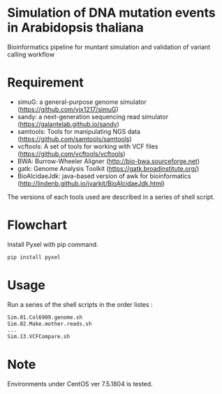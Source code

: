 # Simulation of DNA mutation events in Arabidopsis thaliana
Bioinformatics pipeline for muntant simulation and validation of variant calling workflow
 
 
# Requirement

* simuG: a general-purpose genome simulator (https://github.com/yjx1217/simuG)
* sandy: a next-generation sequencing read simulator (https://galantelab.github.io/sandy)
* samtools: Tools for manipulating NGS data (https://github.com/samtools/samtools)
* vcftools: A set of tools for working with VCF files (https://github.com/vcftools/vcftools)
* BWA: Burrow-Wheeler Aligner (http://bio-bwa.sourceforge.net) 
* gatk: Genome Analysis Toolkit (https://gatk.broadinstitute.org/)
* BioAlcidaeJdk: java-based version of awk for bioinformatics (http://lindenb.github.io/jvarkit/BioAlcidaeJdk.html)


The versions of each tools used are described in a series of shell script.


# Flowchart
 
Install Pyxel with pip command.
 
```bash
pip install pyxel
```


# Usage
 
Run a series of the shell scripts in the order listes :
 
```bash
Sim.01.Col6909.genome.sh
Sim.02.Make.mother.reads.sh
...
Sim.13.VCFCompare.sh
```


# Note
 
Environments under CentOS ver 7.5.1804 is tested.
